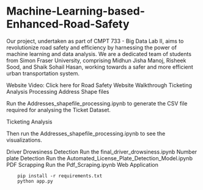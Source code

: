 # Machine-Learning-based-Enhanced-Road-Safety

Our project, undertaken as part of CMPT 733 - Big Data Lab II, aims to revolutionize road safety and efficiency by harnessing the power of machine learning and data analysis. We are a dedicated team of students from Simon Fraser University, comprising Midhun Jisha Manoj, Risheek Sood, and Shaik Sohail Hasan, working towards a safer and more efficient urban transportation system.

Website Video: Click here for Road Safety Website Walkthrough
Ticketing Analysis
Processing Address Shape files

Run the Addresses_shapefile_processing.ipynb to generate the CSV file required for analysing the Ticket Dataset.

Ticketing Analysis

Then run the Addresses_shapefile_processing.ipynb to see the visualizations.

Driver Drowsiness Detection
Run the final_driver_drowsiness.ipynb
Number plate Detection
Run the Automated_License_Plate_Detection_Model.ipynb
PDF Scrapping
Run the Pdf_Scraping.ipynb
Web Application
``` 
    pip install -r requirements.txt 
    python app.py
```

